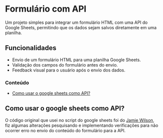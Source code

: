 # Formulário com API

Um projeto simples para integrar um formulário HTML com uma API do Google Sheets, permitindo que os dados sejam salvos diretamente em uma planilha.

## Funcionalidades

- Envio de um formulário HTML para uma planilha Google Sheets.
- Validação dos campos do formulário antes do envio.
- Feedback visual para o usuário após o envio dos dados.

### Conteúdo

- [Como usar o google sheets como API?](#como-usar-o-google-sheets-como-api)

## Como usar o google sheets como API?

O código original que usei no script do google sheets foi do [Jamie Wilson](https://github.com/jamiewilson/form-to-google-sheets), fiz algumas alterações pesquisando e implementando verificações para não ocorrer erro no envio do conteúdo do formulário para a API.
